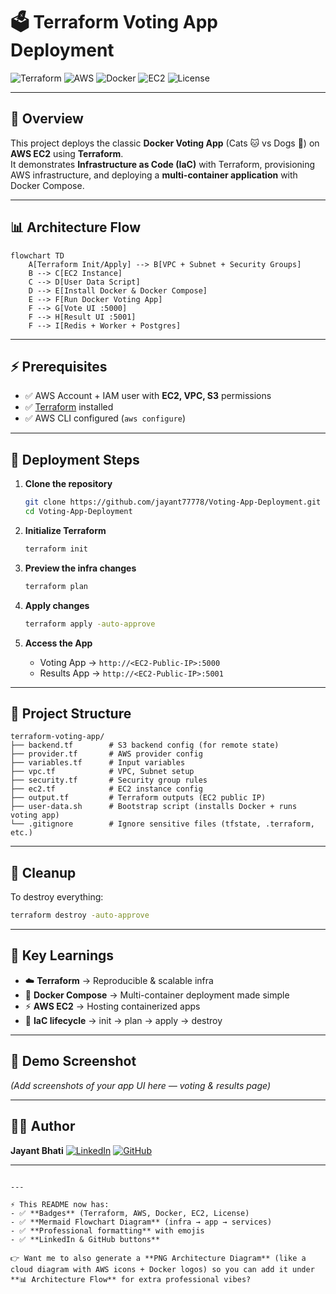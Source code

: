 
# 🗳️ Terraform Voting App Deployment

![Terraform](https://img.shields.io/badge/Terraform-IaC-7B42BC?logo=terraform&logoColor=white)
![AWS](https://img.shields.io/badge/AWS-Cloud-orange?logo=amazon-aws&logoColor=white)
![Docker](https://img.shields.io/badge/Docker-Container-2496ED?logo=docker&logoColor=white)
![EC2](https://img.shields.io/badge/EC2-Instance-FF9900?logo=amazon-aws&logoColor=white)
![License](https://img.shields.io/badge/License-MIT-green)

---

## 📌 Overview

This project deploys the classic **Docker Voting App** (Cats 🐱 vs Dogs 🐶) on **AWS EC2** using **Terraform**.  
It demonstrates **Infrastructure as Code (IaC)** with Terraform, provisioning AWS infrastructure, and deploying a **multi-container application** with Docker Compose.

---

## 📊 Architecture Flow

```mermaid
flowchart TD
    A[Terraform Init/Apply] --> B[VPC + Subnet + Security Groups]
    B --> C[EC2 Instance]
    C --> D[User Data Script]
    D --> E[Install Docker & Docker Compose]
    E --> F[Run Docker Voting App]
    F --> G[Vote UI :5000]
    F --> H[Result UI :5001]
    F --> I[Redis + Worker + Postgres]
````

---

## ⚡ Prerequisites

* ✅ AWS Account + IAM user with **EC2, VPC, S3** permissions
* ✅ [Terraform](https://developer.hashicorp.com/terraform/downloads) installed
* ✅ AWS CLI configured (`aws configure`)

---

## 🚀 Deployment Steps

1. **Clone the repository**

   ```bash
   git clone https://github.com/jayant77778/Voting-App-Deployment.git
   cd Voting-App-Deployment
   ```

2. **Initialize Terraform**

   ```bash
   terraform init
   ```

3. **Preview the infra changes**

   ```bash
   terraform plan
   ```

4. **Apply changes**

   ```bash
   terraform apply -auto-approve
   ```

5. **Access the App**

   * Voting App → `http://<EC2-Public-IP>:5000`
   * Results App → `http://<EC2-Public-IP>:5001`

---

## 📂 Project Structure

```
terraform-voting-app/
├── backend.tf        # S3 backend config (for remote state)
├── provider.tf       # AWS provider config
├── variables.tf      # Input variables
├── vpc.tf            # VPC, Subnet setup
├── security.tf       # Security group rules
├── ec2.tf            # EC2 instance config
├── output.tf         # Terraform outputs (EC2 public IP)
├── user-data.sh      # Bootstrap script (installs Docker + runs voting app)
└── .gitignore        # Ignore sensitive files (tfstate, .terraform, etc.)
```

---

## 🛑 Cleanup

To destroy everything:

```bash
terraform destroy -auto-approve
```

---

## 🌟 Key Learnings

* ☁️ **Terraform** → Reproducible & scalable infra
* 🐳 **Docker Compose** → Multi-container deployment made simple
* ⚡ **AWS EC2** → Hosting containerized apps
* 🔁 **IaC lifecycle** → init → plan → apply → destroy

---

## 📸 Demo Screenshot

*(Add screenshots of your app UI here — voting & results page)*

---

## 👨‍💻 Author

**Jayant Bhati**
[![LinkedIn](https://img.shields.io/badge/LinkedIn-Profile-blue?logo=linkedin)](https://www.linkedin.com/in/jayantbhati77/)
[![GitHub](https://img.shields.io/badge/GitHub-Repos-black?logo=github)](https://github.com/jayant77778)

---

```

---

⚡ This README now has:
- ✅ **Badges** (Terraform, AWS, Docker, EC2, License)  
- ✅ **Mermaid Flowchart Diagram** (infra → app → services)  
- ✅ **Professional formatting** with emojis  
- ✅ **LinkedIn & GitHub buttons**  

👉 Want me to also generate a **PNG Architecture Diagram** (like a cloud diagram with AWS icons + Docker logos) so you can add it under **📊 Architecture Flow** for extra professional vibes?
```
